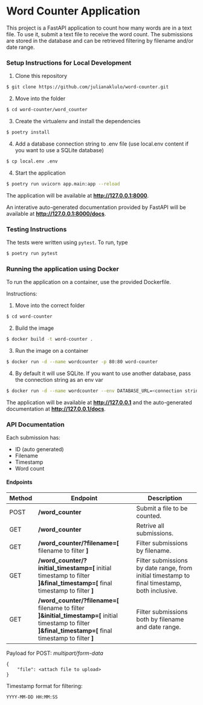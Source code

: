 # Word Counter Application
This project is a FastAPI application to count how many words are in a text file.
To use it, submit a text file to receive the word count.
The submissions are stored in the database and can be retrieved filtering by filename and/or date range.

### Setup Instructions for Local Development
1. Clone this repository
```bash
$ git clone https://github.com/julianaklulo/word-counter.git
```
2. Move into the folder
```bash
$ cd word-counter/word_counter
```
3. Create the virtualenv and install the dependencies
```bash
$ poetry install
```
4. Add a database connection string to .env file (use local.env content if you want to use a SQLite database)
```bash
$ cp local.env .env
```
4. Start the application
```bash
$ poetry run uvicorn app.main:app --reload
```

The application will be available at **http://127.0.0.1:8000**.

An interative auto-generated documentation provided by FastAPI will be available at **http://127.0.0.1:8000/docs**.


### Testing Instructions
The tests were written using `pytest`. To run, type
```bash
$ poetry run pytest
```


### Running the application using Docker
To run the application on a container, use the provided Dockerfile.

Instructions:
1. Move into the correct folder
```bash
$ cd word-counter
```
2. Build the image
```bash
$ docker build -t word-counter .
```
3. Run the image on a container
```bash
$ docker run -d --name wordcounter -p 80:80 word-counter
```
4. By default it will use SQLite. If you want to use another database, pass the connection string as an env var
```bash
$ docker run -d --name wordcounter --env DATABASE_URL=<connection string to the database here> -p 80:80 word-counter
```

The application will be available at **http://127.0.0.1** and the auto-generated documentation at **http://127.0.0.1/docs**.

### API Documentation
Each submission has:
- ID (auto generated)
- Filename
- Timestamp
- Word count

#### Endpoints
Method | Endpoint | Description
-------| ---------| -----------
POST | **/word_counter** | Submit a file to be counted.
GET | **/word_counter** | Retrive all submissions.
GET | **/word_counter/?filename=[** filename to filter **]** | Filter submissions by filename.
GET | **/word_counter/?initial_timestamp=[** initial timestamp to filter **]&final_timestamp=[** final timestamp to filter **]** | Filter submissions by date range, from initial timestamp to final timestamp, both inclusive.
GET | **/word_counter/?filename=[** filename to filter **]&initial_timestamp=[** initial timestamp to filter **]&final_timestamp=[** final timestamp to filter **]** | Filter submissions both by filename and date range.

Payload for POST: *multipart/form-data*
```
{
    "file": <attach file to upload>
}
```

Timestamp format for filtering:
```
YYYY-MM-DD HH:MM:SS
```